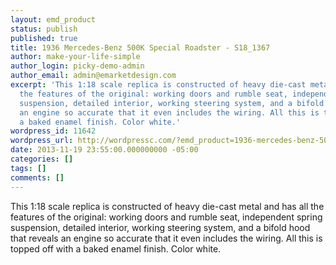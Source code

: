 ```yaml
---
layout: emd_product
status: publish
published: true
title: 1936 Mercedes-Benz 500K Special Roadster - S18_1367
author: make-your-life-simple
author_login: picky-demo-admin
author_email: admin@emarketdesign.com
excerpt: 'This 1:18 scale replica is constructed of heavy die-cast metal and has all
  the features of the original: working doors and rumble seat, independent spring
  suspension, detailed interior, working steering system, and a bifold hood that reveals
  an engine so accurate that it even includes the wiring. All this is topped off with
  a baked enamel finish. Color white.'
wordpress_id: 11642
wordpress_url: http://wordpressc.com/?emd_product=1936-mercedes-benz-500k-special-roadster
date: 2013-11-19 23:55:00.000000000 -05:00
categories: []
tags: []
comments: []
---
```

This 1:18 scale replica is constructed of heavy die-cast metal and has all the features of the original: working doors and rumble seat, independent spring suspension, detailed interior, working steering system, and a bifold hood that reveals an engine so accurate that it even includes the wiring. All this is topped off with a baked enamel finish. Color white.
